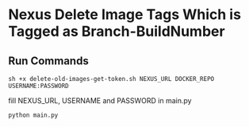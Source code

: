 # Nexus Delete Image Tags Which is Tagged as Branch-BuildNumber

## Run Commands

```
sh +x delete-old-images-get-token.sh NEXUS_URL DOCKER_REPO USERNAME:PASSWORD
```

fill NEXUS_URL, USERNAME and PASSWORD in main.py

```
python main.py
```
